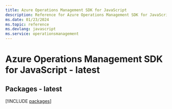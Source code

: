 ```yaml
---
title: Azure Operations Management SDK for JavaScript
description: Reference for Azure Operations Management SDK for JavaScript
ms.date: 01/23/2024
ms.topic: reference
ms.devlang: javascript
ms.service: operationsmanagement
---
```

# Azure Operations Management SDK for JavaScript - latest
## Packages - latest
[!INCLUDE [packages](operations-management-index.md)]